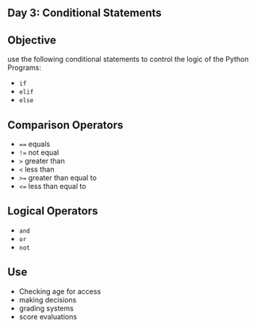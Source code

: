 ## Day 3: Conditional Statements

## Objective

use the following conditional statements to control the logic of the Python Programs:
- `if`
- `elif`
- `else`

## Comparison Operators
- `==` equals 
- `!=` not equal
- `>`  greater than
- `<` less than
- `>=` greater than equal to
- `<=` less than equal to

## Logical Operators
- `and`
- `or`
- `not`

## Use 
- Checking age for access
- making decisions
- grading systems
- score evaluations


